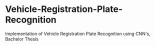 # Vehicle-Registration-Plate-Recognition
Implementation of Vehicle Registration Plate Recognition using CNN's, Bachelor Thesis
